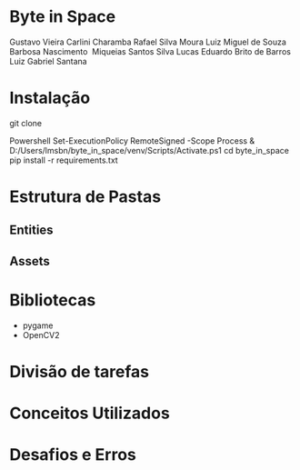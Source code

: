 # Byte in Space

Gustavo Vieira Carlini Charamba <gvcc2>
Rafael Silva Moura <rsm7>
Luiz Miguel de Souza Barbosa Nascimento <lmsbn>
Miqueias Santos Silva <mss14>
Lucas Eduardo Brito de Barros <lbbs7>
Luiz Gabriel Santana <lgss>


# Instalação 

git clone 

Powershell
Set-ExecutionPolicy RemoteSigned -Scope Process
& D:/Users/lmsbn/byte_in_space/venv/Scripts/Activate.ps1
cd byte_in_space
pip install -r requirements.txt

# Estrutura de Pastas

## Entities
## Assets

# Bibliotecas
- pygame
- OpenCV2

# Divisão de tarefas

# Conceitos Utilizados

# Desafios e Erros

